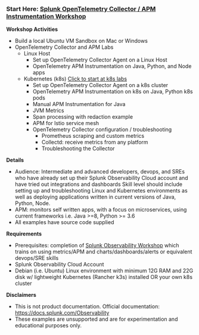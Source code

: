 ### Start Here: [Splunk OpenTelemetry Collector / APM Instrumentation Workshop](./apm)  

**Workshop Activities**

- Build a local Ubuntu VM Sandbox on Mac or Windows
- OpenTelemetry Collector and APM Labs
    - Linux Host
        - Set up OpenTelemetry Collector Agent on a Linux Host
        - OpenTelemetry APM Instrumentation on Java, Python, and Node apps
    - Kubernetes (k8s) [Click to start at k8s labs](./apm/k8s)
        - Set up OpenTelemetry Collector Agent on a k8s cluster
        - OpenTelemetry APM Instrumentation on k8s on Java, Python k8s pods
        - Manual APM Instrumentation for Java
        - JVM Metrics
        - Span processing with redaction example
        - APM for Istio service mesh
        - OpenTelemetry Collector configuration / troubleshooting
          - Prometheus scraping and custom metrics
          - Collectd: receive metrics from any platform
          - Troubleshooting the Collector

**Details**

- Audience: Intermediate and advanced developers, devops, and SREs who have already set up their Splunk Observability Cloud account and have tried out integrations and dashboards Skill level should include setting up and troubleshooting Linux and Kubernetes environments as well as deploying applications written in current versions of Java, Python, Node.
- APM: monitors self written apps, with a focus on microservices, using current frameworks i.e. Java >=8, Python >= 3.6
- All examples have source code supplied

**Requirements**  

- Prerequisites: completion of [Splunk Observability Workshop](https://signalfx.github.io/observability-workshop/latest/) which trains on using metrics/APM and charts/dashboards/alerts or equivalent devops/SRE skills
- Splunk Observability Cloud Account
- Debian (i.e. Ubuntu) Linux environment with minimum 12G RAM and 22G disk w/ lightweight Kubernetes (Rancher k3s) installed OR your own k8s cluster

**Disclaimers**

- This is not product documentation. Official documentation: https://docs.splunk.com/Observability
- These examples are unsupported and are for experimentation and educational purposes only.